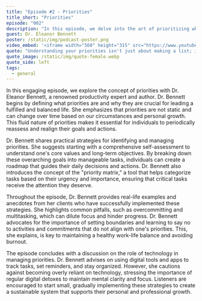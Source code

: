 ```yaml
---
title: "Episode #2 - Priorities"
title_short: "Priorities"
episode: "002"
description: "In this episode, we delve into the art of prioritizing what truly matters in life, featuring insights from productivity expert Dr. Eleanor Bennett."
guest: Dr. Eleanor Bennett
poster: /static/img/podcast-poster.png
video_embed: '<iframe width="560" height="315" src="https://www.youtube.com/embed/TiXOQn7z9Hg?si=KFApWPZ3uumYWJY2" title="YouTube video player" frameborder="0" allow="accelerometer; autoplay; clipboard-write; encrypted-media; gyroscope; picture-in-picture; web-share" referrerpolicy="strict-origin-when-cross-origin" allowfullscreen></iframe>'
quote: "Understanding your priorities isn't just about making a list; it's about aligning your daily actions with your core values and long-term goals."
quote_image: /static/img/quote-female.webp
quote_side: left
tags:
  - general
---
```


In this engaging episode, we explore the concept of priorities with Dr. Eleanor Bennett, a renowned productivity expert and author. Dr. Bennett begins by defining what priorities are and why they are crucial for leading a fulfilled and balanced life. She emphasizes that priorities are not static and can change over time based on our circumstances and personal growth. This fluid nature of priorities makes it essential for individuals to periodically reassess and realign their goals and actions.

Dr. Bennett shares practical strategies for identifying and managing priorities. She suggests starting with a comprehensive self-assessment to understand one's core values and long-term objectives. By breaking down these overarching goals into manageable tasks, individuals can create a roadmap that guides their daily decisions and actions. Dr. Bennett also introduces the concept of the "priority matrix," a tool that helps categorize tasks based on their urgency and importance, ensuring that critical tasks receive the attention they deserve.

Throughout the episode, Dr. Bennett provides real-life examples and anecdotes from her clients who have successfully implemented these strategies. She highlights common pitfalls, such as overcommitting and multitasking, which can dilute focus and hinder progress. Dr. Bennett advocates for the importance of setting boundaries and learning to say no to activities and commitments that do not align with one's priorities. This, she explains, is key to maintaining a healthy work-life balance and avoiding burnout.

The episode concludes with a discussion on the role of technology in managing priorities. Dr. Bennett advises on using digital tools and apps to track tasks, set reminders, and stay organized. However, she cautions against becoming overly reliant on technology, stressing the importance of regular digital detoxes to maintain mental clarity and focus. Listeners are encouraged to start small, gradually implementing these strategies to create a sustainable system that supports their personal and professional growth.
